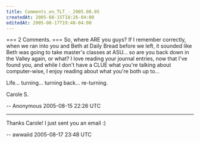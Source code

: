 ```yaml
---
title: Comments_on_TLT_-_2005.08.05
createdAt: 2005-08-15T18:26-04:00
editedAt: 2005-08-17T19:48-04:00
---
```


=== 2 Comments. ===
So, where ARE you guys? If I remember correctly, when we ran into you and Beth at Daily Bread before we left, it sounded like Beth was going to take master's classes at ASU... so are you back down in the Valley again, or what? I love reading your journal entries, now that I've found you, and while I don't have a CLUE what you're talking about computer-wise, I enjoy reading about what you're both up to...


Life...
turning...
turning back...
re-turning.

Carole S.

-- Anonymous 2005-08-15 22:26 UTC


----

Thanks Carole! I just sent you an email :)

-- awwaiid 2005-08-17 23:48 UTC



